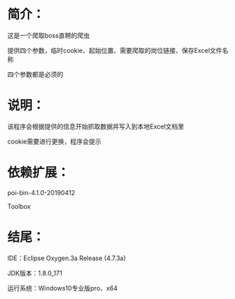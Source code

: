 简介：
=
这是一个爬取boss直聘的爬虫

提供四个参数，临时cookie、起始位置、需要爬取的岗位链接、保存Excel文件名称

四个参数都是必须的

说明：
=
该程序会根据提供的信息开始抓取数据并写入到本地Excel文档里

cookie需要进行更换，程序会提示

依赖扩展：
=
poi-bin-4.1.0-20190412

Toolbox

结尾：
=
IDE：Eclipse Oxygen.3a Release (4.7.3a)

JDK版本：1.8.0_171

运行系统：Windows10专业版pro、x64

